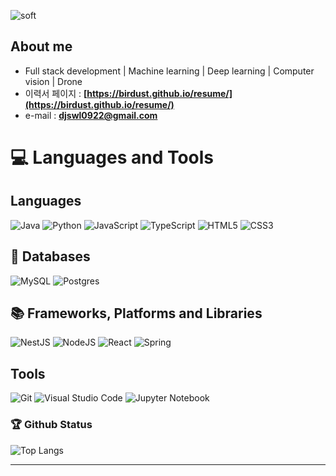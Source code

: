<!--
![header](https://capsule-render.vercel.app/api?type=cylinder&color=000000&height=150&section=header&text=Birdust&fontColor=ffffff&fontSize=70&animation=fadeIn&fontAlignY=55)
 -->
<!--
![soft](https://capsule-render.vercel.app/api?type=soft&color=auto&text=🚀%202021219008%20김언지의%20README&fontSize=40&animation=twinkling)
-->

![soft](https://capsule-render.vercel.app/api?type=soft&color=000000&height=150&section=header&text=Birdust%20README&fontColor=ffffff&fontSize=40&animation=twinkling)
<!--
# <div align="center">Birdust</div>
---
-->

## About me
-  Full stack development | Machine learning | Deep learning | Computer vision | Drone
- 이력서 페이지 : **[https://birdust.github.io/resume/](https://birdust.github.io/resume/)**
-  e-mail : **[djswl0922@gmail.com](djswl0922@gmail.com)**
# 💻 Languages and Tools 
## Languages<sup></sup>
![Java](https://img.shields.io/badge/Java-007396.svg?&style=for-the-badge&logo=Java&logoColor=white) ![Python](https://img.shields.io/badge/Python-3776AB.svg?&style=for-the-badge&logo=Python&logoColor=white) ![JavaScript](https://img.shields.io/badge/JavaScript-F7DF1E.svg?&style=for-the-badge&logo=JavaScript&logoColor=white)
![TypeScript](https://img.shields.io/badge/TypeScript-3178C6.svg?&style=for-the-badge&logo=TypeScript&logoColor=white) ![HTML5](https://img.shields.io/badge/HTML5-E34F26.svg?&style=for-the-badge&logo=HTML5&logoColor=white) ![CSS3](https://img.shields.io/badge/CSS3-1572B6.svg?&style=for-the-badge&logo=CSS3&logoColor=white) 

## 💾 Databases
![MySQL](https://img.shields.io/badge/MySQL-4479A1.svg?&style=for-the-badge&logo=MySQL&logoColor=white) ![Postgres](https://img.shields.io/badge/postgres-%23316192.svg?style=for-the-badge&logo=postgresql&logoColor=white)

## 📚 Frameworks, Platforms and Libraries
![NestJS](https://img.shields.io/badge/nestjs-%23E0234E.svg?style=for-the-badge&logo=nestjs&logoColor=white) ![NodeJS](https://img.shields.io/badge/node.js-6DA55F?style=for-the-badge&logo=node.js&logoColor=white) ![React](https://img.shields.io/badge/react-%2320232a.svg?style=for-the-badge&logo=react&logoColor=%2361DAFB) ![Spring](https://img.shields.io/badge/spring-%236DB33F.svg?style=for-the-badge&logo=spring&logoColor=white)


## Tools
![Git](https://img.shields.io/badge/Git-F05032.svg?&style=for-the-badge&logo=Git&logoColor=white) ![Visual Studio Code](https://img.shields.io/badge/Visual%20Studio%20Code-007ACC.svg?&style=for-the-badge&logo=Visual%20Studio%20Code&logoColor=white) ![Jupyter Notebook](https://img.shields.io/badge/jupyter-%23FA0F00.svg?style=for-the-badge&logo=jupyter&logoColor=white)

 ### 🏆 Github Status
![Top Langs](https://github-readme-stats.vercel.app/api/top-langs/?username=Birdust&layout=compact)






 ---
 
